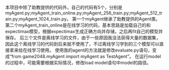 本项目中除了助教提供的代码外，自己的代码有5个，分别是myAgent.py;myAgent_train_online.py;myAgent_256_train.py;myAgent_512_train.py;myAgent_1024_train.py。
第一个myAgent继承了助教提供的Agent类。 
第二个myAgent_train_online是在线学习的代码，基本思路是加载自己的和expectimax模型，根据expectimax生成正确方向并存储，之后再fit自己的模型并保存。 
后三个文件是离线学习的文件，由于一些原因我没法获得大量的数据集，因此这个离线学习的代码到后来就不使用了，不过离线学习学到的三个模型可以直接拿来给在线学习使用。 
使用我的agent的方法就是修改evaluate.py语句，变成“from game2048.myAgent import myAgent as TestAgent”。 
在运行model的过程中，可能需要根据实际情况，修改load model语句中model的路径。
